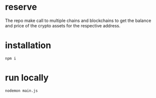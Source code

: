 # reserve
The repo make call to multiple chains and blockchains to get the balance and price of the crypto assets for the respective address. 


# installation
`npm i`

# run locally
`nodemon main.js`
